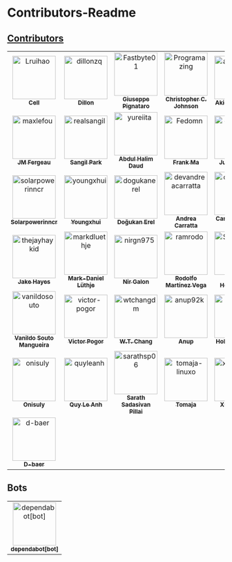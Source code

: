 # Contributors-Readme
## [Contributors](https://github.com/hugo-fixit/FixIt/graphs/contributors)

<!-- readme: contributors,d-baer -start -->
<table>
<tr>
    <td align="center">
        <a href="https://github.com/Lruihao">
            <img src="https://avatars.githubusercontent.com/u/33419593?v=4" width="100;" alt="Lruihao"/>
            <br />
            <sub><b>Cell</b></sub>
        </a>
    </td>
    <td align="center">
        <a href="https://github.com/dillonzq">
            <img src="https://avatars.githubusercontent.com/u/30786232?v=4" width="100;" alt="dillonzq"/>
            <br />
            <sub><b>Dillon</b></sub>
        </a>
    </td>
    <td align="center">
        <a href="https://github.com/Fastbyte01">
            <img src="https://avatars.githubusercontent.com/u/16869546?v=4" width="100;" alt="Fastbyte01"/>
            <br />
            <sub><b>Giuseppe Pignataro</b></sub>
        </a>
    </td>
    <td align="center">
        <a href="https://github.com/Programazing">
            <img src="https://avatars.githubusercontent.com/u/11393826?v=4" width="100;" alt="Programazing"/>
            <br />
            <sub><b>Christopher C. Johnson</b></sub>
        </a>
    </td>
    <td align="center">
        <a href="https://github.com/astropenguin">
            <img src="https://avatars.githubusercontent.com/u/13254278?v=4" width="100;" alt="astropenguin"/>
            <br />
            <sub><b>Akio Taniguchi</b></sub>
        </a>
    </td>
    <td align="center">
        <a href="https://github.com/DaveA-W">
            <img src="https://avatars.githubusercontent.com/u/6415842?v=4" width="100;" alt="DaveA-W"/>
            <br />
            <sub><b>Dave A-W</b></sub>
        </a>
    </td></tr>
<tr>
    <td align="center">
        <a href="https://github.com/maxlefou">
            <img src="https://avatars.githubusercontent.com/u/6705075?v=4" width="100;" alt="maxlefou"/>
            <br />
            <sub><b>JM Fergeau</b></sub>
        </a>
    </td>
    <td align="center">
        <a href="https://github.com/realsangil">
            <img src="https://avatars.githubusercontent.com/u/15508203?v=4" width="100;" alt="realsangil"/>
            <br />
            <sub><b>Sangil Park</b></sub>
        </a>
    </td>
    <td align="center">
        <a href="https://github.com/yureiita">
            <img src="https://avatars.githubusercontent.com/u/26035759?v=4" width="100;" alt="yureiita"/>
            <br />
            <sub><b>Abdul Halim Daud</b></sub>
        </a>
    </td>
    <td align="center">
        <a href="https://github.com/Fedomn">
            <img src="https://avatars.githubusercontent.com/u/6177727?v=4" width="100;" alt="Fedomn"/>
            <br />
            <sub><b>Frank Ma</b></sub>
        </a>
    </td>
    <td align="center">
        <a href="https://github.com/ctj12461">
            <img src="https://avatars.githubusercontent.com/u/42143810?v=4" width="100;" alt="ctj12461"/>
            <br />
            <sub><b>Justin Chen</b></sub>
        </a>
    </td>
    <td align="center">
        <a href="https://github.com/edte">
            <img src="https://avatars.githubusercontent.com/u/50194671?v=4" width="100;" alt="edte"/>
            <br />
            <sub><b>Edte</b></sub>
        </a>
    </td></tr>
<tr>
    <td align="center">
        <a href="https://github.com/solarpowerinncr">
            <img src="https://avatars.githubusercontent.com/u/37186560?v=4" width="100;" alt="solarpowerinncr"/>
            <br />
            <sub><b>Solarpowerinncr</b></sub>
        </a>
    </td>
    <td align="center">
        <a href="https://github.com/youngxhui">
            <img src="https://avatars.githubusercontent.com/u/16971804?v=4" width="100;" alt="youngxhui"/>
            <br />
            <sub><b>Youngxhui</b></sub>
        </a>
    </td>
    <td align="center">
        <a href="https://github.com/dogukanerel">
            <img src="https://avatars.githubusercontent.com/u/19349444?v=4" width="100;" alt="dogukanerel"/>
            <br />
            <sub><b>Doğukan Erel</b></sub>
        </a>
    </td>
    <td align="center">
        <a href="https://github.com/devandreacarratta">
            <img src="https://avatars.githubusercontent.com/u/46504271?v=4" width="100;" alt="devandreacarratta"/>
            <br />
            <sub><b>Andrea Carratta</b></sub>
        </a>
    </td>
    <td align="center">
        <a href="https://github.com/cmpsoares91">
            <img src="https://avatars.githubusercontent.com/u/4914211?v=4" width="100;" alt="cmpsoares91"/>
            <br />
            <sub><b>Carlos Manuel Soares</b></sub>
        </a>
    </td>
    <td align="center">
        <a href="https://github.com/AutomationD">
            <img src="https://avatars.githubusercontent.com/u/1790594?v=4" width="100;" alt="AutomationD"/>
            <br />
            <sub><b>Dmitry Kireev</b></sub>
        </a>
    </td></tr>
<tr>
    <td align="center">
        <a href="https://github.com/thejayhaykid">
            <img src="https://avatars.githubusercontent.com/u/9452325?v=4" width="100;" alt="thejayhaykid"/>
            <br />
            <sub><b>Jake Hayes</b></sub>
        </a>
    </td>
    <td align="center">
        <a href="https://github.com/markdluethje">
            <img src="https://avatars.githubusercontent.com/u/31922494?v=4" width="100;" alt="markdluethje"/>
            <br />
            <sub><b>Mark-Daniel Lüthje</b></sub>
        </a>
    </td>
    <td align="center">
        <a href="https://github.com/nirgn975">
            <img src="https://avatars.githubusercontent.com/u/3472902?v=4" width="100;" alt="nirgn975"/>
            <br />
            <sub><b>Nir Galon</b></sub>
        </a>
    </td>
    <td align="center">
        <a href="https://github.com/ramrodo">
            <img src="https://avatars.githubusercontent.com/u/2797052?v=4" width="100;" alt="ramrodo"/>
            <br />
            <sub><b>Rodolfo Martínez Vega</b></sub>
        </a>
    </td>
    <td align="center">
        <a href="https://github.com/SilkeHenderickx">
            <img src="https://avatars.githubusercontent.com/u/28140438?v=4" width="100;" alt="SilkeHenderickx"/>
            <br />
            <sub><b>Silke Henderickx</b></sub>
        </a>
    </td>
    <td align="center">
        <a href="https://github.com/tlereste">
            <img src="https://avatars.githubusercontent.com/u/12964583?v=4" width="100;" alt="tlereste"/>
            <br />
            <sub><b>Thibault Le Reste</b></sub>
        </a>
    </td></tr>
<tr>
    <td align="center">
        <a href="https://github.com/vanildosouto">
            <img src="https://avatars.githubusercontent.com/u/1603028?v=4" width="100;" alt="vanildosouto"/>
            <br />
            <sub><b>Vanildo Souto Mangueira</b></sub>
        </a>
    </td>
    <td align="center">
        <a href="https://github.com/victor-pogor">
            <img src="https://avatars.githubusercontent.com/u/24962085?v=4" width="100;" alt="victor-pogor"/>
            <br />
            <sub><b>Victor Pogor</b></sub>
        </a>
    </td>
    <td align="center">
        <a href="https://github.com/wtchangdm">
            <img src="https://avatars.githubusercontent.com/u/1546333?v=4" width="100;" alt="wtchangdm"/>
            <br />
            <sub><b>W.T. Chang</b></sub>
        </a>
    </td>
    <td align="center">
        <a href="https://github.com/anup92k">
            <img src="https://avatars.githubusercontent.com/u/51033013?v=4" width="100;" alt="anup92k"/>
            <br />
            <sub><b>Anup</b></sub>
        </a>
    </td>
    <td align="center">
        <a href="https://github.com/codedge">
            <img src="https://avatars.githubusercontent.com/u/4409904?v=4" width="100;" alt="codedge"/>
            <br />
            <sub><b>Holger Lösken</b></sub>
        </a>
    </td>
    <td align="center">
        <a href="https://github.com/hiifong">
            <img src="https://avatars.githubusercontent.com/u/89133723?v=4" width="100;" alt="hiifong"/>
            <br />
            <sub><b>Hiifong</b></sub>
        </a>
    </td></tr>
<tr>
    <td align="center">
        <a href="https://github.com/onisuly">
            <img src="https://avatars.githubusercontent.com/u/8399827?v=4" width="100;" alt="onisuly"/>
            <br />
            <sub><b>Onisuly</b></sub>
        </a>
    </td>
    <td align="center">
        <a href="https://github.com/quyleanh">
            <img src="https://avatars.githubusercontent.com/u/9365035?v=4" width="100;" alt="quyleanh"/>
            <br />
            <sub><b>Quy Le Anh</b></sub>
        </a>
    </td>
    <td align="center">
        <a href="https://github.com/sarathsp06">
            <img src="https://avatars.githubusercontent.com/u/964542?v=4" width="100;" alt="sarathsp06"/>
            <br />
            <sub><b>Sarath Sadasivan Pillai</b></sub>
        </a>
    </td>
    <td align="center">
        <a href="https://github.com/tomaja-linuxo">
            <img src="https://avatars.githubusercontent.com/u/37209662?v=4" width="100;" alt="tomaja-linuxo"/>
            <br />
            <sub><b>Tomaja</b></sub>
        </a>
    </td>
    <td align="center">
        <a href="https://github.com/xueweiwujxw">
            <img src="https://avatars.githubusercontent.com/u/45992640?v=4" width="100;" alt="xueweiwujxw"/>
            <br />
            <sub><b>Xuewei Wu</b></sub>
        </a>
    </td>
    <td align="center">
        <a href="https://github.com/ziobron">
            <img src="https://avatars.githubusercontent.com/u/4595135?v=4" width="100;" alt="ziobron"/>
            <br />
            <sub><b>Łukasz Ziobroń</b></sub>
        </a>
    </td></tr>
<tr>
    <td align="center">
        <a href="https://github.com/d-baer">
            <img src="https://avatars.githubusercontent.com/u/22482986?v=4" width="100;" alt="d-baer"/>
            <br />
            <sub><b>D-baer</b></sub>
        </a>
    </td></tr>
</table>
<!-- readme: contributors,d-baer -end -->

## Bots

<!-- readme: bots -start -->
<table>
<tr>
    <td align="center">
        <a href="https://github.com/dependabot[bot]">
            <img src="https://avatars.githubusercontent.com/in/29110?v=4" width="100;" alt="dependabot[bot]"/>
            <br />
            <sub><b>dependabot[bot]</b></sub>
        </a>
    </td></tr>
</table>
<!-- readme: bots -end -->